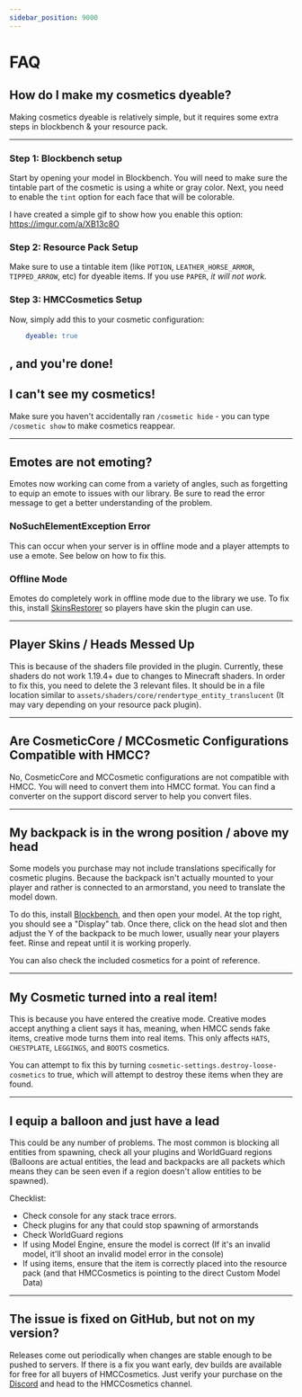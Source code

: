 ```yaml
---
sidebar_position: 9000
---
```


# FAQ

## How do I make my cosmetics dyeable?

Making cosmetics dyeable is relatively simple, but it requires some extra steps in blockbench & your resource pack.

---

### Step 1: Blockbench setup

Start by opening your model in Blockbench. You will need to make sure the tintable part of the cosmetic is using a white or gray color.
Next, you need to enable the `tint` option for each face that will be colorable. 

I have created a simple gif to show how you enable this option: https://imgur.com/a/XB13c8O

### Step 2: Resource Pack Setup

Make sure to use a tintable item (like `POTION`, `LEATHER_HORSE_ARMOR`, `TIPPED_ARROW`, etc) for dyeable items. If you use `PAPER`, *it will not work.*

### Step 3: HMCCosmetics Setup

Now, simply add this to your cosmetic configuration:
```yaml
    dyeable: true
```
, and you're done!
---

## I can't see my cosmetics!

Make sure you haven't accidentally ran `/cosmetic hide` - you can type `/cosmetic show` to make cosmetics reappear.

---

## Emotes are not emoting?

Emotes now working can come from a variety of angles, such as forgetting to equip an emote to issues with our library. Be sure to read the error message to get a better understanding of the problem.

### NoSuchElementException Error

This can occur when your server is in offline mode and a player attempts to use a emote. See below on how to fix this.

### Offline Mode

Emotes do completely work in offline mode due to the library we use. To fix this, install [SkinsRestorer](https://www.spigotmc.org/resources/2124/) so players have skin the plugin can use.

---

## Player Skins / Heads Messed Up

This is because of the shaders file provided in the plugin. Currently, these shaders do not work 1.19.4+ due to changes to Minecraft shaders. In order to fix this, you need to delete the 3 relevant files. 
It should be in a file location similar to `assets/shaders/core/rendertype_entity_translucent` (It may vary depending on your resource pack plugin). 

---

## Are CosmeticCore / MCCosmetic Configurations Compatible with HMCC?

No, CosmeticCore and MCCosmetic configurations are not compatible with HMCC. You will need to convert them into HMCC format. You can find a converter on the support discord server to help you convert files. 

---

## My backpack is in the wrong position / above my head

Some models you purchase may not include translations specifically for cosmetic plugins. Because the backpack isn't actually mounted to your player and rather is connected to an armorstand, you need to translate the model down.

To do this, install [Blockbench](https://www.blockbench.net), and then open your model. At the top right, you should see a "Display" tab. Once there, click on the head slot and then adjust the Y of the backpack to be much lower, usually near your players feet. Rinse and repeat until it is working properly.

You can also check the included cosmetics for a point of reference.

---

## My Cosmetic turned into a real item!

This is because you have entered the creative mode. Creative modes accept anything a client says it has, meaning, when HMCC sends fake items, creative mode turns them into real items. This only affects `HATS`, `CHESTPLATE`, `LEGGINGS`, and `BOOTS` cosmetics. 

You can attempt to fix this by turning `cosmetic-settings.destroy-loose-cosmetics` to true, which will attempt to destroy these items when they are found. 

---

## I equip a balloon and just have a lead

This could be any number of problems. The most common is blocking all entities from spawning, check all your plugins and WorldGuard regions (Balloons are actual entities, the lead and backpacks are all packets which means they can be seen even if a region doesn't allow entities to be spawned). 

Checklist:
- Check console for any stack trace errors. 
- Check plugins for any that could stop spawning of armorstands
- Check WorldGuard regions
- If using Model Engine, ensure the model is correct (If it's an invalid model, it'll shoot an invalid model error in the console)
- If using items, ensure that the item is correctly placed into the resource pack (and that HMCCosmetics is pointing to the direct Custom Model Data)

---

## The issue is fixed on GitHub, but not on my version?

Releases come out periodically when changes are stable enough to be pushed to servers. If there is a fix you want early, dev builds are available for free for all buyers of HMCCosmetics. Just verify your purchase on the [Discord](https://discord.gg/pcm8kWrdNt) and head to the HMCCosmetics channel. 
